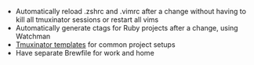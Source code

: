 - Automatically reload .zshrc and .vimrc after a change without having to kill all tmuxinator sessions or restart all vims
- Automatically generate ctags for Ruby projects after a change, using Watchman
- [Tmuxinator templates](https://github.com/tmuxinator/tmuxinator#erb) for common project setups
- Have separate Brewfile for work and home
